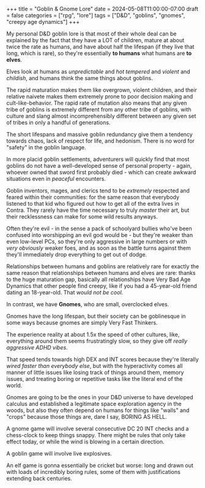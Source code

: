 +++
title = "Goblin & Gnome Lore"
date = 2024-05-08T11:00:00-07:00
draft = false
categories = ["rpg", "lore"]
tags = ["D&D", "goblins", "gnomes", "creepy age dynamics"]
+++

My personal D&D goblin lore is that most of their whole deal can be explained by the fact that they have a LOT of children, mature at about twice the rate as humans, and have about half the lifespan (if they live that long, which is rare), so they're essentially **to humans** what humans are **to elves**.

Elves look at humans as _unpredictable_ and _hot tempered_ and _violent_ and _childish_, and humans think the same things about goblins.

The rapid maturation makes them like overgrown, violent children, and their relative naivete makes them extremely prone to poor decision making and cult-like-behavior. The rapid rate of mutation also means that any given tribe of goblins is extremely different from any other tribe of goblins, with culture and slang almost incomprehensibly different between any given set of tribes in only a handful of generations.

The short lifespans and massive goblin redundancy give them a tendency towards chaos, lack of respect for life, and hedonism. There is no word for "safety" in the goblin language.

In more placid goblin settlements, adventurers will quickly find that most goblins do not have a well-developed sense of personal property - again, whoever owned that sword first probably died - which can create awkward situations even in _peaceful_ encounters.

Goblin inventors, mages, and clerics tend to be _extremely_ respected and feared within their communities: for the same reason that everybody listened to that kid who figured out how to get all of the extra lives in Contra. They rarely have the time necessary to truly _master_ their art, but their recklessness can make for some wild results anyways.

Often they're evil - in the sense a pack of schoolyard bullies who've been confused into worshipping an evil god would be - but they're weaker than even low-level PCs, so they're only aggressive in large numbers or with *very obviously* weaker foes, and as soon as the battle turns against them they'll immediately drop everything to get out of dodge.

Relationships between humans and goblins are relatively rare for exactly the same reason that relationships between humans and elves are rare: thanks to the huge maturation gap, basically all relationships have Very Bad Age Dynamics that other people find creepy, like if you had a 45-year-old friend dating an 18-year-old. That _would not be cool_.

In contrast, we have **Gnomes**, who are small, overclocked elves.

Gnomes have the long lifespan, but their society can be goblinesque in some ways because gnomes are simply Very Fast Thinkers.

The experience reality at about 1.5x the speed of other cultures, like, everything around them seems frustratingly slow, so they give off _really aggressive ADHD vibes_.

That speed tends towards high DEX and INT scores because they're literally _wired faster than everybody else_, but with the hyperactivity comes all manner of little issues like losing track of things around them, memory issues, and treating boring or repetitive tasks like the literal end of the world.

Gnomes are going to be the ones in your D&D universe to have developed calculus and established a legitimate space exploration agency in the woods, but also they often depend on humans for things like "walls" and "crops" because those things are, dare I say, BORING AS HELL.

A gnome game will involve several consecutive DC 20 INT checks and a chess-clock to keep things snappy. There might be rules that only take effect today, or while the wind is blowing in a certain direction.

A goblin game will involve live explosives.

An elf game is gonna essentially be cricket but worse: long and drawn out with loads of incredibly boring rules, some of them with justifications extending back centuries.